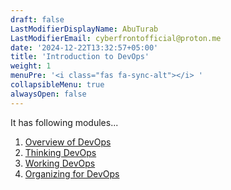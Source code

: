 ```yaml
---
draft: false
LastModifierDisplayName: AbuTurab
LastModifierEmail: cyberfrontofficial@proton.me
date: '2024-12-22T13:32:57+05:00'
title: 'Introduction to DevOps'
weight: 1
menuPre: '<i class="fas fa-sync-alt"></i> '
collapsibleMenu: true
alwaysOpen: false
---
```


It has following modules...

1. [Overview of DevOps](/devops-and-cloud/ibm-devops-and-se/intro-to-devops/overview-of-devops)
2. [Thinking DevOps](/devops-and-cloud/ibm-devops-and-se/intro-to-devops/thinking-devops)
3. [Working DevOps](/devops-and-cloud/ibm-devops-and-se/intro-to-devops/working-devops)
4. [Organizing for DevOps](/devops-and-cloud/ibm-devops-and-se/intro-to-devops/organizing-for-devops)
